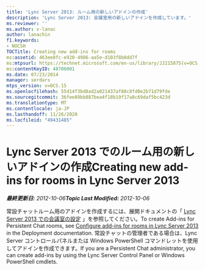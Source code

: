 ```yaml
---
title: 'Lync Server 2013: ルーム用の新しいアドインの作成'
description: 'Lync Server 2013: 会議室用の新しいアドインを作成しています。'
ms.reviewer: ''
ms.author: v-lanac
author: lanachin
f1.keywords:
- NOCSH
TOCTitle: Creating new add-ins for rooms
ms:assetid: 463ee8fc-e920-4986-aa5e-d103f8b8dd7f
ms:mtpsurl: https://technet.microsoft.com/en-us/library/JJ215875(v=OCS.15)
ms:contentKeyID: 48706001
ms.date: 07/23/2014
manager: serdars
mtps_version: v=OCS.15
ms.openlocfilehash: 55d14f3bd8ad2a021437af88c8fd0e2b71d79fde
ms.sourcegitcommit: 36fee89bb887bea4f18b19f17a8c69daf5bc423d
ms.translationtype: MT
ms.contentlocale: ja-JP
ms.lasthandoff: 11/26/2020
ms.locfileid: "49431485"
---
```

# <a name="creating-new-add-ins-for-rooms-in-lync-server-2013"></a><span data-ttu-id="f14cb-103">Lync Server 2013 でのルーム用の新しいアドインの作成</span><span class="sxs-lookup"><span data-stu-id="f14cb-103">Creating new add-ins for rooms in Lync Server 2013</span></span>

<div data-xmlns="http://www.w3.org/1999/xhtml">

<div class="topic" data-xmlns="http://www.w3.org/1999/xhtml" data-msxsl="urn:schemas-microsoft-com:xslt" data-cs="https://msdn.microsoft.com/">

<div data-asp="https://msdn2.microsoft.com/asp">



</div>

<div id="mainSection">

<div id="mainBody"><span data-ttu-id="f14cb-104">

<span> </span></span><span class="sxs-lookup"><span data-stu-id="f14cb-104">

<span> </span></span></span>

<span data-ttu-id="f14cb-105">_**最終更新日:** 2012-10-06_</span><span class="sxs-lookup"><span data-stu-id="f14cb-105">_**Topic Last Modified:** 2012-10-06_</span></span>

<span data-ttu-id="f14cb-106">常設チャットルーム用のアドインを作成するには、展開ドキュメントの「 [Lync Server 2013 での会議室の設定](lync-server-2013-configure-add-ins-for-rooms.md) 」を参照してください。</span><span class="sxs-lookup"><span data-stu-id="f14cb-106">To create Add-ins for Persistent Chat rooms, see [Configure add-ins for rooms in Lync Server 2013](lync-server-2013-configure-add-ins-for-rooms.md) in the Deployment documentation.</span></span> <span data-ttu-id="f14cb-107">常設チャットの管理者である場合は、Lync Server コントロールパネルまたは Windows PowerShell コマンドレットを使用してアドインを作成できます。</span><span class="sxs-lookup"><span data-stu-id="f14cb-107">If you are a Persistent Chat administrator, you can create add-ins by using the Lync Server Control Panel or Windows PowerShell cmdlets.</span></span>

<span data-ttu-id="f14cb-108"></div>

<span> </span>

</div>

</div>

</span><span class="sxs-lookup"><span data-stu-id="f14cb-108"></div>

<span> </span>

</div>

</div>

</span></span></div>

